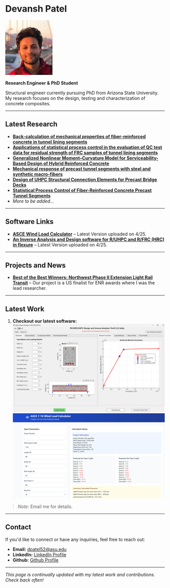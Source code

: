 # Devansh Patel

![Devansh Patel](./Devansh%20Patel.jpg)

**Research Engineer & PhD Student**

Structural engineer currently pursuing PhD from Arizona State University. My research focuses on the design, testing and characterization of concrete composites.

---

## Latest Research

- **[Back‐calculation of mechanical properties of fiber‐reinforced concrete in tunnel lining segments](https://onlinelibrary.wiley.com/doi/abs/10.1002/suco.70052)**
- **[Applications of statistical process control in the evaluation of QC test data for residual strength of FRC samples of tunnel lining segments](https://link.springer.com/chapter/10.1007/978-3-030-58482-5_72)**
- **[Generalized Nonlinear Moment–Curvature Model for Serviceability-Based Design of Hybrid Reinforced Concrete](https://ascelibrary.org/doi/abs/10.1061/JSENDH.STENG-12235)**
- **[Mechanical response of precast tunnel segments with steel and synthetic macro-fibers](https://www.sciencedirect.com/science/article/abs/pii/S0958946523003773)**
- **[Design of UHPC Structural Connection Elements for Precast Bridge Decks](https://link.springer.com/chapter/10.1007/978-3-031-70145-0_35)**
- **[Statistical Process Control of Fiber-Reinforced Concrete Precast Tunnel Segments](https://www.concrete.org/publications/internationalconcreteabstractsportal/m/details/id/51740373)** 
- *More to be added...*

---

## Software Links

- **[ASCE Wind Load Calculator](https://dp8l.netlify.app/)** – Latest Version uploaded on 4/25.
- **[An Inverse Analysis and Design software for R/UHPC and R/FRC (HRC) in flexure](https://www.researchgate.net/publication/389270631_An_Inverse_Analysis_and_Design_software_for_RUHPC_and_RFRC_HRC_in_flexure)** – Latest Version uploaded on 4/25.
---

## Projects and News

- **[Best of the Best Winners: Northwest Phase II Extension Light Rail Transit](https://www.enr.com/articles/60442-project-of-the-year-finalist-airport-transit-northwest-phase-ii-extension-light-rail-transit)** – Our project is a US finalist for ENR awards where I was the lead researcher.
---

## Latest Work

1. **Checkout our latest software:**  
   ![Image One](./shared/photo3.png)
   ![Image One](./shared/photo4.png)
> *Note:* Email me for details.
---

## Contact

If you'd like to connect or have any inquiries, feel free to reach out:  
- **Email:** [dpatel52@asu.edu](mailto:your.dpatel52@asu.edu)  
- **LinkedIn:** [LinkedIn Profile](https://www.linkedin.com/in/devanshpatl/)
- **Github:** [Github Profile](https://https://dp8l.github.io/)

---

*This page is continually updated with my latest work and contributions. Check back often!*
